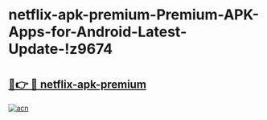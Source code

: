 # netflix-apk-premium-Premium-APK-Apps-for-Android-Latest-Update-!z9674

# <h2><a href="https://nypcw4.esa.edu.pl?title=netflix-apk-premium&ref=z9674">🔗👉 🔴 netflix-apk-premium</a></h2>

[![acn](https://github.com/user-attachments/assets/0f9c940e-d8b0-45ae-aac7-cd30a18b3e1c)](https://nypcw4.esa.edu.pl?title=netflix-apk-premium&ref=z9674)

